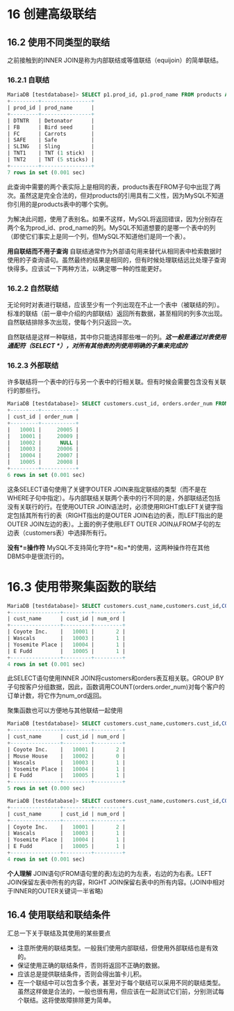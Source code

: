 # 16 创建高级联结

## 16.2 使用不同类型的联结

之前接触到的INNER JOIN是称为内部联结或等值联结（equijoin）的简单联结。

### 16.2.1 自联结

```SQL
MariaDB [testdatabase]> SELECT p1.prod_id, p1.prod_name FROM products AS p1, products AS p2 WHERE p1.vend_id = p2.vend_id AND p2.prod_id = 'DTNTR';
+---------+----------------+
| prod_id | prod_name      |
+---------+----------------+
| DTNTR   | Detonator      |
| FB      | Bird seed      |
| FC      | Carrots        |
| SAFE    | Safe           |
| SLING   | Sling          |
| TNT1    | TNT (1 stick)  |
| TNT2    | TNT (5 sticks) |
+---------+----------------+
7 rows in set (0.001 sec)
```

此查询中需要的两个表实际上是相同的表，products表在FROM子句中出现了两次。虽然这是完全合法的，但对products的引用具有二义性，因为MySQL不知道你引用的是products表中的哪个实例。

为解决此问题，使用了表别名。如果不这样，MySQL将返回错误，因为分别存在两个名为prod_id、prod_name的列。MySQL不知道想要的是哪一个表中的列（即使它们事实上是同一个列，但MySQL不知道他们是同一个表）。

**用自联结而不用子查询**  自联结通常作为外部语句用来替代从相同表中检索数据时使用的子查询语句。虽然最终的结果是相同的，但有时候处理联结远比处理子查询快得多。应该试一下两种方法，以确定哪一种的性能更好。

### 16.2.2 自然联结

无论何时对表进行联结，应该至少有一个列出现在不止一个表中（被联结的列）。标准的联结（前一章中介绍的内部联结）返回所有数据，甚至相同的列多次出现。自然联结排除多次出现，使每个列只返回一次。

自然联结是这样一种联结，其中你只能选择那些唯一的列。***这一般是通过对表使用通配符（SELECT \*），对所有其他表的列使用明确的子集来完成的***

### 16.2.3 外部联结

许多联结将一个表中的行与另一个表中的行相关联。但有时候会需要包含没有关联行的那些行。

```SQL
MariaDB [testdatabase]> SELECT customers.cust_id, orders.order_num FROM customers LEFT OUTER JOIN orders ON customers.cust_id = orders.cust_id;
+---------+-----------+
| cust_id | order_num |
+---------+-----------+
|   10001 |     20005 |
|   10001 |     20009 |
|   10002 |      NULL |
|   10003 |     20006 |
|   10004 |     20007 |
|   10005 |     20008 |
+---------+-----------+
6 rows in set (0.001 sec)
```

这条SELECT语句使用了关键字OUTER JOIN来指定联结的类型（而不是在WHERE子句中指定）。与内部联结关联两个表中的行不同的是，外部联结还包括没有关联行的行。在使用OUTER JOIN语法时，必须使用RIGHT或LEFT关键字指定包括其所有行的表（RIGHT指出的是OUTER JOIN右边的表，而LEFT指出的是OUTER JOIN左边的表）。上面的例子使用LEFT OUTER JOIN从FROM子句的左边表（customers表）中选择所有行。

**没有\*=操作符**  MySQL不支持简化字符*=和=*的使用，这两种操作符在其他DBMS中是很流行的。

# 16.3 使用带聚集函数的联结

```SQL
MariaDB [testdatabase]> SELECT customers.cust_name,customers.cust_id,COUNT(orders.order_num) AS num_ord FROM customers INNER JOIN orders ON customers.cust_id = orders.cust_id GROUP BY customers.cust_id;
+----------------+---------+---------+
| cust_name      | cust_id | num_ord |
+----------------+---------+---------+
| Coyote Inc.    |   10001 |       2 |
| Wascals        |   10003 |       1 |
| Yosemite Place |   10004 |       1 |
| E Fudd         |   10005 |       1 |
+----------------+---------+---------+
4 rows in set (0.001 sec)
```

此SELECT语句使用INNER JOIN将customers和orders表互相关联。GROUP BY子句按客户分组数据，因此，函数调用COUNT(orders.order_num)对每个客户的订单计数，将它作为num_ord返回。

聚集函数也可以方便地与其他联结一起使用

```SQL
MariaDB [testdatabase]> SELECT customers.cust_name,customers.cust_id,COUNT(orders.order_num) AS num_ord FROM customers LEFT OUTER JOIN orders ON customers.cust_id = orders.cust_id GROUP BY customers.cust_id;
+----------------+---------+---------+
| cust_name      | cust_id | num_ord |
+----------------+---------+---------+
| Coyote Inc.    |   10001 |       2 |
| Mouse House    |   10002 |       0 |
| Wascals        |   10003 |       1 |
| Yosemite Place |   10004 |       1 |
| E Fudd         |   10005 |       1 |
+----------------+---------+---------+
5 rows in set (0.000 sec)

MariaDB [testdatabase]> SELECT customers.cust_name,customers.cust_id,COUNT(orders.order_num) AS num_ord FROM customers RIGHT OUTER JOIN orders ON customers.cust_id = orders.cust_id GROUP BY customers.cust_id;
+----------------+---------+---------+
| cust_name      | cust_id | num_ord |
+----------------+---------+---------+
| Coyote Inc.    |   10001 |       2 |
| Wascals        |   10003 |       1 |
| Yosemite Place |   10004 |       1 |
| E Fudd         |   10005 |       1 |
+----------------+---------+---------+
4 rows in set (0.001 sec)
```

**个人理解** JOIN语句(FROM语句里的表)左边的为左表，右边的为右表。LEFT JOIN保留左表中所有的内容，RIGHT JOIN保留右表中的所有内容。(JOIN中相对于INNER的OUTER关键词一半省略)

## 16.4 使用联结和联结条件

汇总一下关于联结及其使用的某些要点

* 注意所使用的联结类型。一般我们使用内部联结，但使用外部联结也是有效的。
* 保证使用正确的联结条件，否则将返回不正确的数据。
* 应该总是提供联结条件，否则会得出笛卡儿积。
* 在一个联结中可以包含多个表，甚至对于每个联结可以采用不同的联结类型。虽然这样做是合法的，一般也很有用，但应该在一起测试它们前，分别测试每个联结。这将使故障排除更为简单。